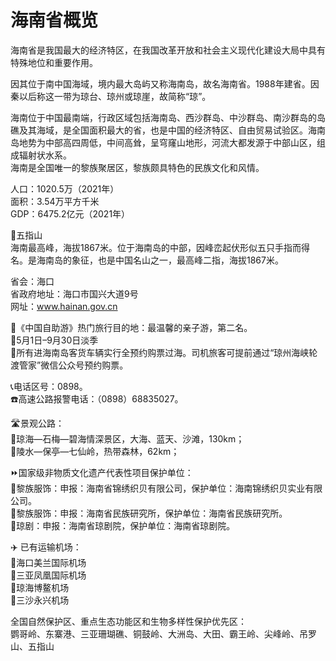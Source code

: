 # 海南省概览  

海南省是我国最大的经济特区，在我国改革开放和社会主义现代化建设大局中具有特殊地位和重要作用。  

因其位于南中国海域，境内最大岛屿又称海南岛，故名海南省。1988年建省。因秦以后称这一带为琼台、琼州或琼崖，故简称“琼”。  

海南位于中国最南端，行政区域包括海南岛、西沙群岛、中沙群岛、南沙群岛的岛礁及其海域，是全国面积最大的省，也是中国的经济特区、自由贸易试验区。海南岛地势为中部高四周低，中间高耸，呈穹窿山地形，河流大都发源于中部山区，组成辐射状水系。  
海南是全国唯一的黎族聚居区，黎族颇具特色的民族文化和风情。  

人口：1020.5万（2021年）  
面积：3.54万平方千米  
GDP：6475.2亿元（2021年）  

🌋五指山  
海南最高峰，海拔1867米。位于海南岛的中部，因峰峦起伏形似五只手指而得名。是海南岛的象征，也是中国名山之一，最高峰二指，海拔1867米。  

省会：海口  
省政府地址：海口市国兴大道9号  
网址：<a href="http://www.hainan.gov.cn" target="_blank">www.hainan.gov.cn</a>  

🧾《中国自助游》热门旅行目的地：最温馨的亲子游，第二名。  
🧭5月1日–9月30日淡季  
🚌所有进海南岛客货车辆实行全预约购票过海。司机旅客可提前通过“琼州海峡轮渡管家”微信公众号预约购票。  

📞电话区号：0898。  
☎️高速公路报警电话：（0898）68835027。  

🛣️景观公路：  
🔸琼海—石梅—碧海情深景区，大海、蓝天、沙滩，130km；  
🔸陵水—保亭—七仙岭，热带森林，62km；  

⏩国家级非物质文化遗产代表性项目保护单位：  
🔸黎族服饰：申报：海南省锦绣织贝有限公司，保护单位：海南锦绣织贝实业有限公司。  
🔸黎族服饰：申报：海南省民族研究所，保护单位：海南省民族研究所。  
🔸琼剧：申报：海南省琼剧院，保护单位：海南省琼剧院。  

✈️ 已有运输机场：  
🔸海口美兰国际机场  
🔸三亚凤凰国际机场  
🔸琼海博鳌机场  
🔸三沙永兴机场  

全国自然保护区、重点生态功能区和生物多样性保护优先区：  
鹦哥岭、东寨港、三亚珊瑚礁、铜鼓岭、大洲岛、大田、霸王岭、尖峰岭、吊罗山、五指山  
<!-- Last processed: 2025-07-22 03:44:21 -->
